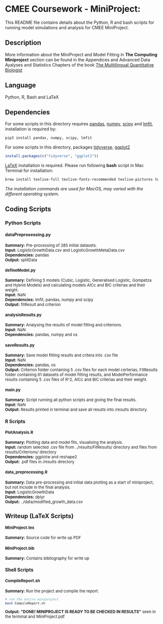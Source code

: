 # CMEE Coursework - MiniProject:

This README file contains details about the Python, R and bash scripts for running model simulations and analysis for CMEE MiniProject.

## Description
More information about the MiniProject and Model Fitting in **The Computing Miniproject** section can be found in the Appendices and Advanced Data Ayalyses and Statistics Chapters of the book [The Mulitilingual Quantitative Biologist](https://mhasoba.github.io/TheMulQuaBio/intro.html)

## Language

Python, R, Bash and LaTeX

## Dependencies
For some scripts in this directory requires [pandas](https://pandas.pydata.org), [numpy](https://numpy.org), [scipy](https://scipy.org) and [lmfit](https://lmfit.github.io/lmfit-py/), installation is required by:
```bash
pip3 install pandas, numpy, scipy, lmfit
```

For some scripts in this directory, packages [tidyverse](https://cran.r-project.org/web/packages/tidyverse/index.html), [ggplot2](https://cran.r-project.org/web/packages/ggplot2/index.html)
```R
install.packages(c("tidyverse", "ggplot2"))
```

[LaTeX](https://www.latex-project.org/) installation is required. Please run following **bash** script in Mac Terminal for installation:
```bash
brew install texlive-full texlive-fonts-recommended texlive-pictures texlive-latex-extra imagemagick
```

_The installation commands are used for MacOS, may varied with the different operating system._

## Coding Scripts

### Python Scripts
#### dataPreprosessing.py
<font size=2>**Summary:** Pre-processing of 285 initial datasets.<br />
**Input:** LogisticGrowthData.csv and LogisticGrowthMetaData.csv <br />
**Dependencies:** pandas <br />
**Output:** splitData <br />

#### defineModel.py
<font size=2>**Summary:** Defining 5 models (Cubic, Logistic, Generalised Logistic, Gompetza and Hybrid Models) and calculating models AICc and BIC criterias and their weight.<br />
**Input:** NaN <br />
**Dependencies:** lmfit, pandas, numpy and scipy <br />
**Output:** fitResult and criterion <br />

#### analysisResults.py
<font size=2>**Summary:** Analysing the results of model fitting and criterions.<br />
**Input:** NaN <br />
**Dependencies:** pandas, numpy and os <br />


#### saveResults.py
<font size=2>**Summary:** Save model fitting results and critera into .csv file <br />
**Input:** NaN <br />
**Dependencies:** pandas, os <br />
**Output:** Criterion folder containing 5 .csv files for each model certerias, FitResults folder containing 61 datasets of model fitting results, and ModelPerformance results containing 5 .csv files of R^2, AICc and BIC criterias and their weight.<br />

#### main.py
<font size=2>**Summary:** Script running all python scripts and giving the final results.<br />
**Input:** NaN <br />
**Output:** Results printed in terminal and save all results into /results directory.<br />


### R Scripts
#### PlotAnalysis.R
<font size=2>**Summary:** Plotting data and model fits, visualising the analysis.<br />
**Input:** random selected .csv file from ../results/FitResults/ directory and files from results/Criterions/ directory <br />
**Dependencies:** ggplotw and reshape2 <br />
**Output:** .pdf files in /results directory <br />

#### data_preprocessing.R
<font size=2>**Summary:** Data pre-processing and initial data plotting as a start of miniproject, but not include in the final analysis.<br />
**Input:** LogisticGrowthData <br />
**Dependencies:** dplyr <br />
**Output:** ../data/modified_growth_data.csv <br />

## Writeup (LaTeX Scripts)
#### MiniProject.tex
<font size=2>**Summary:** Source code for write up PDF <br />

#### MiniProject.bib
<font size=2>**Summary:** Contains bibliography for write up  <br />

### Shell Scripts
#### CompileReport.sh
<font size=2>**Summary:** Run the project and compile the report.<br />
```bash
# run the entire miniproject
bash CompileReport.sh
```
**Output:** **"DONE! MINIPROJECT IS READY TO BE CHECKED IN RESULTS"** seen in the terminal and MiniProject.pdf<br />

